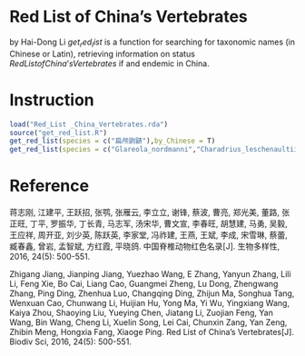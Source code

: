 # Red List of China’s Vertebrates 
by Hai-Dong Li
$get_red_list$ is a function for searching for taxonomic names (in Chinese or Latin), retrieving information on status $Red List of China’s Vertebrates$ if and endemic in China.

# Instruction
``` r 
load("Red_List _China_Vertebrates.rda")
source("get_red_list.R")
get_red_list(species = c("扁颅鼩鼱"),by_Chinese = T)
get_red_list(species = c("Glareola_nordmanni","Charadrius_leschenaultii"),by_Chinese = F)
``` 
# Reference

蒋志刚, 江建平, 王跃招, 张鹗, 张雁云, 李立立, 谢锋, 蔡波, 曹亮, 郑光美, 董路, 张正旺, 丁平, 罗振华, 丁长青, 马志军, 汤宋华, 曹文宣, 李春旺, 胡慧建, 马勇, 吴毅, 王应祥, 周开亚, 刘少英, 陈跃英, 李家堂, 冯祚建, 王燕, 王斌, 李成, 宋雪琳, 蔡蕾, 臧春鑫, 曾岩, 孟智斌, 方红霞, 平晓鸽. 中国脊椎动物红色名录[J]. 生物多样性, 2016, 24(5): 500-551.

Zhigang Jiang, Jianping Jiang, Yuezhao Wang, E Zhang, Yanyun Zhang, Lili Li, Feng Xie, Bo Cai, Liang Cao, Guangmei Zheng, Lu Dong, Zhengwang Zhang, Ping Ding, Zhenhua Luo, Changqing Ding, Zhijun Ma, Songhua Tang, Wenxuan Cao, Chunwang Li, Huijian Hu, Yong Ma, Yi Wu, Yingxiang Wang, Kaiya Zhou, Shaoying Liu, Yueying Chen, Jiatang Li, Zuojian Feng, Yan Wang, Bin Wang, Cheng Li, Xuelin Song, Lei Cai, Chunxin Zang, Yan Zeng, Zhibin Meng, Hongxia Fang, Xiaoge Ping. Red List of China’s Vertebrates[J]. Biodiv Sci, 2016, 24(5): 500-551.
